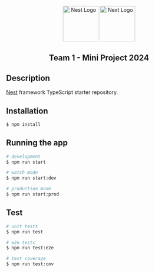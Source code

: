 <p align="center">
  <a href="https://nestjs.com/" target="blank"><img src="https://docs.nestjs.com/assets/logo-small.svg" width="96" alt="Nest Logo" /></a>
  <a href="https://nextjs.org/" target="blank"><img src="https://assets.vercel.com/image/upload/v1607554385/repositories/next-js/next-logo.png" width="96" alt="Next Logo" /></a>
</p>
<h2 align="center">Team 1 - Mini Project 2024 </h2>

## Description

[Nest](https://github.com/nestjs/nest) framework TypeScript starter repository.

## Installation

```bash
$ npm install
```

## Running the app

```bash
# development
$ npm run start

# watch mode
$ npm run start:dev

# production mode
$ npm run start:prod
```

## Test

```bash
# unit tests
$ npm run test

# e2e tests
$ npm run test:e2e

# test coverage
$ npm run test:cov
```